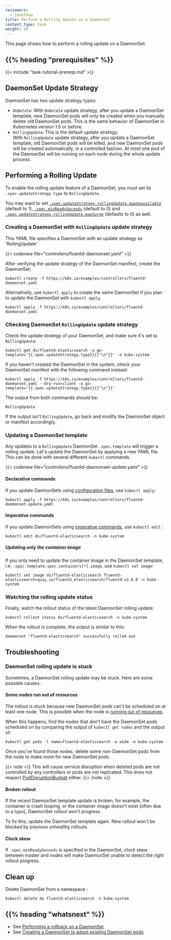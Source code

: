 ```yaml
---
reviewers:
  - janetkuo
title: Perform a Rolling Update on a DaemonSet
content_type: task
weight: 10
---
```


<!-- overview -->

This page shows how to perform a rolling update on a DaemonSet.

## {{% heading "prerequisites" %}}

{{< include "task-tutorial-prereqs.md" >}}

<!-- steps -->

## DaemonSet Update Strategy

DaemonSet has two update strategy types:

- `OnDelete`: With `OnDelete` update strategy, after you update a DaemonSet template, new
  DaemonSet pods will _only_ be created when you manually delete old DaemonSet
  pods. This is the same behavior of DaemonSet in Kubernetes version 1.5 or
  before.
- `RollingUpdate`: This is the default update strategy.  
  With `RollingUpdate` update strategy, after you update a
  DaemonSet template, old DaemonSet pods will be killed, and new DaemonSet pods
  will be created automatically, in a controlled fashion. At most one pod of
  the DaemonSet will be running on each node during the whole update process.

## Performing a Rolling Update

To enable the rolling update feature of a DaemonSet, you must set its
`.spec.updateStrategy.type` to `RollingUpdate`.

You may want to set
[`.spec.updateStrategy.rollingUpdate.maxUnavailable`](/docs/reference/kubernetes-api/workload-resources/daemon-set-v1/#DaemonSetSpec)
(default to 1),
[`.spec.minReadySeconds`](/docs/reference/kubernetes-api/workload-resources/daemon-set-v1/#DaemonSetSpec)
(default to 0) and
[`.spec.updateStrategy.rollingUpdate.maxSurge`](/docs/reference/kubernetes-api/workload-resources/daemon-set-v1/#DaemonSetSpec)
(defaults to 0) as well.

### Creating a DaemonSet with `RollingUpdate` update strategy

This YAML file specifies a DaemonSet with an update strategy as 'RollingUpdate'

{{< codenew file="controllers/fluentd-daemonset.yaml" >}}

After verifying the update strategy of the DaemonSet manifest, create the DaemonSet:

```shell
kubectl create -f https://k8s.io/examples/controllers/fluentd-daemonset.yaml
```

Alternatively, use `kubectl apply` to create the same DaemonSet if you plan to
update the DaemonSet with `kubectl apply`.

```shell
kubectl apply -f https://k8s.io/examples/controllers/fluentd-daemonset.yaml
```

### Checking DaemonSet `RollingUpdate` update strategy

Check the update strategy of your DaemonSet, and make sure it's set to
`RollingUpdate`:

```shell
kubectl get ds/fluentd-elasticsearch -o go-template='{{.spec.updateStrategy.type}}{{"\n"}}' -n kube-system
```

If you haven't created the DaemonSet in the system, check your DaemonSet
manifest with the following command instead:

```shell
kubectl apply -f https://k8s.io/examples/controllers/fluentd-daemonset.yaml --dry-run=client -o go-template='{{.spec.updateStrategy.type}}{{"\n"}}'
```

The output from both commands should be:

```
RollingUpdate
```

If the output isn't `RollingUpdate`, go back and modify the DaemonSet object or
manifest accordingly.

### Updating a DaemonSet template

Any updates to a `RollingUpdate` DaemonSet `.spec.template` will trigger a rolling
update. Let's update the DaemonSet by applying a new YAML file. This can be done with several different `kubectl` commands.

{{< codenew file="controllers/fluentd-daemonset-update.yaml" >}}

#### Declarative commands

If you update DaemonSets using
[configuration files](/docs/tasks/manage-kubernetes-objects/declarative-config/),
use `kubectl apply`:

```shell
kubectl apply -f https://k8s.io/examples/controllers/fluentd-daemonset-update.yaml
```

#### Imperative commands

If you update DaemonSets using
[imperative commands](/docs/tasks/manage-kubernetes-objects/imperative-command/),
use `kubectl edit` :

```shell
kubectl edit ds/fluentd-elasticsearch -n kube-system
```

##### Updating only the container image

If you only need to update the container image in the DaemonSet template, i.e.
`.spec.template.spec.containers[*].image`, use `kubectl set image`:

```shell
kubectl set image ds/fluentd-elasticsearch fluentd-elasticsearch=quay.io/fluentd_elasticsearch/fluentd:v2.6.0 -n kube-system
```

### Watching the rolling update status

Finally, watch the rollout status of the latest DaemonSet rolling update:

```shell
kubectl rollout status ds/fluentd-elasticsearch -n kube-system
```

When the rollout is complete, the output is similar to this:

```shell
daemonset "fluentd-elasticsearch" successfully rolled out
```

## Troubleshooting

### DaemonSet rolling update is stuck

Sometimes, a DaemonSet rolling update may be stuck. Here are some possible
causes:

#### Some nodes run out of resources

The rollout is stuck because new DaemonSet pods can't be scheduled on at least one
node. This is possible when the node is
[running out of resources](/docs/concepts/scheduling-eviction/node-pressure-eviction/).

When this happens, find the nodes that don't have the DaemonSet pods scheduled on
by comparing the output of `kubectl get nodes` and the output of:

```shell
kubectl get pods -l name=fluentd-elasticsearch -o wide -n kube-system
```

Once you've found those nodes, delete some non-DaemonSet pods from the node to
make room for new DaemonSet pods.

{{< note >}}
This will cause service disruption when deleted pods are not controlled by any controllers or pods are not
replicated. This does not respect [PodDisruptionBudget](/docs/tasks/run-application/configure-pdb/)
either.
{{< /note >}}

#### Broken rollout

If the recent DaemonSet template update is broken, for example, the container is
crash looping, or the container image doesn't exist (often due to a typo),
DaemonSet rollout won't progress.

To fix this, update the DaemonSet template again. New rollout won't be
blocked by previous unhealthy rollouts.

#### Clock skew

If `.spec.minReadySeconds` is specified in the DaemonSet, clock skew between
master and nodes will make DaemonSet unable to detect the right rollout
progress.

## Clean up

Delete DaemonSet from a namespace :

```shell
kubectl delete ds fluentd-elasticsearch -n kube-system
```

## {{% heading "whatsnext" %}}

- See [Performing a rollback on a DaemonSet](/docs/tasks/manage-daemon/rollback-daemon-set/)
- See [Creating a DaemonSet to adopt existing DaemonSet pods](/docs/concepts/workloads/controllers/daemonset/)
